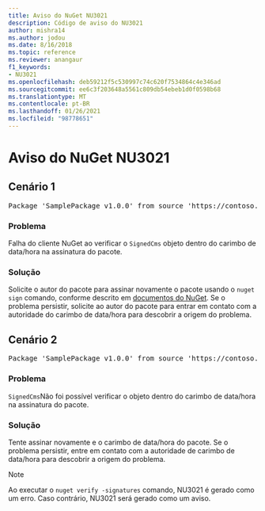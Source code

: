 ```yaml
---
title: Aviso do NuGet NU3021
description: Código de aviso do NU3021
author: mishra14
ms.author: jodou
ms.date: 8/16/2018
ms.topic: reference
ms.reviewer: anangaur
f1_keywords:
- NU3021
ms.openlocfilehash: deb59212f5c530997c74c620f7534864c4e346ad
ms.sourcegitcommit: ee6c3f203648a5561c809db54ebeb1d0f0598b68
ms.translationtype: MT
ms.contentlocale: pt-BR
ms.lasthandoff: 01/26/2021
ms.locfileid: "98778651"
---
```

# <a name="nuget-warning-nu3021"></a>Aviso do NuGet NU3021

## <a name="scenario-1"></a>Cenário 1

<pre>Package 'SamplePackage v1.0.0' from source 'https://contoso.com/index.json': The primary signature's timestamp signature validation failed.</pre>

### <a name="issue"></a>Problema

Falha do cliente NuGet ao verificar o `SignedCms` objeto dentro do carimbo de data/hora na assinatura do pacote.


### <a name="solution"></a>Solução

Solicite o autor do pacote para assinar novamente o pacote usando o `nuget sign` comando, conforme descrito em [documentos do NuGet](../../create-packages/sign-a-package.md). Se o problema persistir, solicite ao autor do pacote para entrar em contato com a autoridade do carimbo de data/hora para descobrir a origem do problema.



## <a name="scenario-2"></a>Cenário 2

<pre>Package 'SamplePackage v1.0.0' from source 'https://contoso.com/index.json': The timestamp signature validation failed.</pre>

### <a name="issue"></a>Problema

`SignedCms`Não foi possível verificar o objeto dentro do carimbo de data/hora na assinatura do pacote.


### <a name="solution"></a>Solução

Tente assinar novamente e o carimbo de data/hora do pacote. Se o problema persistir, entre em contato com a autoridade de carimbo de data/hora para descobrir a origem do problema.


> [!Note]
> Ao executar o `nuget verify -signatures` comando, NU3021 é gerado como um erro. Caso contrário, NU3021 será gerado como um aviso.
